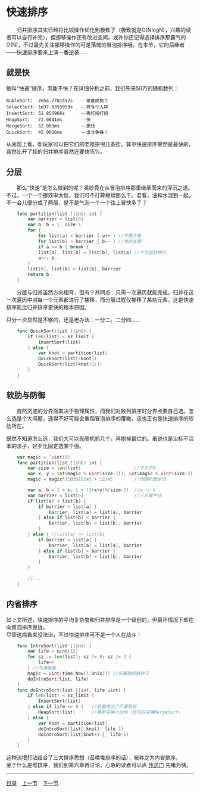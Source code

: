 # 快速排序
　　归并排序其实已经将比较操作优化到极致了（极致就是O(NlogN)，兴趣的读者可以自行补完），但挪移操作还有改进空间。或许你还记得选择排序那霸气的O(N)，不过最先关注挪移操作的可是落魄的冒泡排序哦。在本节，它的后继者——快速排序要来上演一番逆袭……

## 就是快
敢叫“快速”排序，怎能不快？在详细分析之前，我们先来50万的随机数列：

	BubleSort:	7m54.7781557s	--被虐成狗了
	SelectSort:	1m37.8355959s	--算有个人样
	InsertSort:	51.855966s		--再打扮打扮
	HeapSort:	72.0041ms		--快
	MergeSort:	52.003ms		--更快
	QuickSort:	45.0026ms		--谁与争锋！

从表现上看，新玩家可以把它们的老祖宗甩几条街。其中快速排序果然是最快的，竟然比开了挂的归并排序竟然还要快15%。

## 分层
　　那么“快速”是怎么做到的呢？奥妙竟在从冒泡排序那里继承而来的浮沉之道。不过，一个一个挪效率太低，我们可不打算继续那么干。君看，油和水混到一起，不一会儿便分成了两层，是不是气泡一个一个往上冒快多了？
```go
	func partition(list []int) int {
		var barrier = list[0]
		var a, b = 1, size-1
		for {
			for list[a] < barrier { a++ } //不挪才是
			for list[b] > barrier { b-- } //快的关键
			if a >= b { break }
			list[a], list[b] = list[b], list[a] //不合适就换位
			a++; b--
		}
		list[0], list[b] = list[b], barrier
		return b
	}
```
　　分层与归并虽然方向相背，但有个共同点：只需一次遍历就能完成。归并在这一次遍历中对每一个元素都进行了挪移，而分层过程仅挪移了某些元素，这是快速排序能比归并排序更快的根本原因。

只分一次显然是不够的，还是老办法：一分二，二分四……
```go
	func QuickSort(list []int) {
		if len(list) < sz_limit {
			InsertSort(list)
		} else {
			var knot = partition(list)
			QuickSort(list[:knot])
			QuickSort(list[knot+1:])
		}
	}
```

## 软肋与防御
　　自然沉淀的分界面取决于物理属性，而我们对数列排序时分界点要自己选。怎么选是个大问题，选得不好可能会重蹈冒泡排序的覆辙，这也正也是快速排序的软肋所在。

既然不知道怎么选，我们大可以先随机抓几个，再剔掉最烂的。虽说也是治标不治本的法子，好歹比固定选某个强。
```go
	var magic = ^uint(0)
	func partition(list []int) int {
		var size = len(list)					//不少于3
		var x, y = int(magic % uint(size-1)), int(magic % uint(size-2))
		magic = magic*1103515245 + 12345		//伪随机数步进

		var a, b = 1 + x, 1 + (1+x+y)%(size-1)	//a != b
		var barrier = list[0]					//三点取中法
		if list[a] < list[b] {
			if barrier < list[a] {
				barrier, list[a] = list[a], barrier
			} else if list[b] < barrier {
				barrier, list[b] = list[b], barrier
			}
		} else { //list[a] >= list[b]
			if barrier > list[a] {
				barrier, list[a] = list[a], barrier
			} else if list[b] > barrier {
				barrier, list[b] = list[b], barrier
			}
		}
	
		//...
	}
```

## 内省排序
如上文所述，快速排序的平均复杂度和归并排序是一个级别的，但最坏情况下却在向冒泡排序靠拢。  
尽管这病看来没法治，不过快速排序可不是一个人在战斗！
```go
	func IntroSort(list []int) {
		var life = uint(12)
		for sz := len(list); sz != 0; sz /= 2 {
			life++
		} //充满能量
		magic = uint(time.Now().Unix()) //设置随机数种子
		doIntroSort(list, life)
	}
	func doIntroSort(list []int, life uint) {
		if len(list) < sz_limit {
			InsertSort(list)
		} else if life == 0 {	//能量用光了不要死扛
			HeapSort(list) 		//果断召唤小伙伴（也可以召唤MergeSort）
		} else {
			var knot = partition(list)
			doIntroSort(list[:knot], life-1)
			doIntroSort(list[knot+1:], life-1)
		}
	}
```
这种流氓打法结合了三大排序思想（召唤堆排序的话），被称之为内省排序。  
至于什么是堆排序，我们到第六章再讨论，心急的读者可以点 [传送门](06.md) 先睹为快。

---
[目录](../index.md)　[上一节](01-B.md)　[下一节](01.md)
